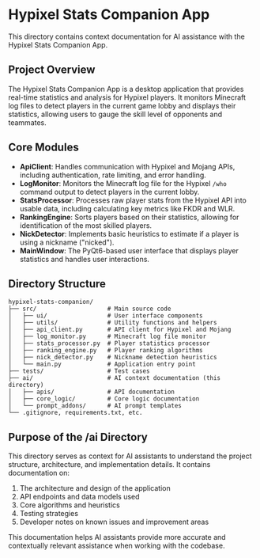 # Hypixel Stats Companion App

This directory contains context documentation for AI assistance with the Hypixel Stats Companion App.

## Project Overview

The Hypixel Stats Companion App is a desktop application that provides real-time statistics and analysis for Hypixel players. It monitors Minecraft log files to detect players in the current game lobby and displays their statistics, allowing users to gauge the skill level of opponents and teammates.

## Core Modules

- **ApiClient**: Handles communication with Hypixel and Mojang APIs, including authentication, rate limiting, and error handling.
- **LogMonitor**: Monitors the Minecraft log file for the Hypixel `/who` command output to detect players in the current lobby.
- **StatsProcessor**: Processes raw player stats from the Hypixel API into usable data, including calculating key metrics like FKDR and WLR.
- **RankingEngine**: Sorts players based on their statistics, allowing for identification of the most skilled players.
- **NickDetector**: Implements basic heuristics to estimate if a player is using a nickname ("nicked").
- **MainWindow**: The PyQt6-based user interface that displays player statistics and handles user interactions.

## Directory Structure

```
hypixel-stats-companion/
├── src/                    # Main source code
│   ├── ui/                 # User interface components
│   ├── utils/              # Utility functions and helpers
│   ├── api_client.py       # API client for Hypixel and Mojang
│   ├── log_monitor.py      # Minecraft log file monitor
│   ├── stats_processor.py  # Player statistics processor
│   ├── ranking_engine.py   # Player ranking algorithms
│   ├── nick_detector.py    # Nickname detection heuristics
│   └── main.py             # Application entry point
├── tests/                  # Test cases
├── ai/                     # AI context documentation (this directory)
│   ├── apis/               # API documentation
│   ├── core_logic/         # Core logic documentation
│   └── prompt_addons/      # AI prompt templates
└── .gitignore, requirements.txt, etc.
```

## Purpose of the /ai Directory

This directory serves as context for AI assistants to understand the project structure, architecture, and implementation details. It contains documentation on:

1. The architecture and design of the application
2. API endpoints and data models used
3. Core algorithms and heuristics
4. Testing strategies
5. Developer notes on known issues and improvement areas

This documentation helps AI assistants provide more accurate and contextually relevant assistance when working with the codebase. 